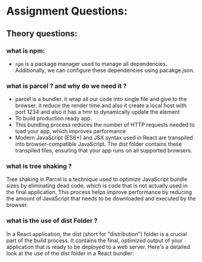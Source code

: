 # Assignment Questions:

## Theory questions:

### what is npm:

- `npm` is a package manager used to manage all dependencies. Additionally, we can configure these dependencies using pacakge.json.

### what is parcel ? and why do we need it ?

- parcel is a bundler. it wrap all our code into single file and give to the browser, it reduce the render time.and also it create a local host with port 1234 and also it has a hmr to dynamically update the element
- To build production ready app.
- This bundling process reduces the number of HTTP requests needed to load your app, which improves performance
- Modern JavaScript (ES6+) and JSX syntax used in React are transpiled into browser-compatible JavaScript. The dist folder contains these transpiled files, ensuring that your app runs on all supported browsers.

### what is tree shaking ?

Tree shaking in Parcel is a technique used to optimize JavaScript bundle sizes by eliminating dead code, which is code that is not actually used in the final application. This process helps improve performance by reducing the amount of JavaScript that needs to be downloaded and executed by the browser.

### what is the use of dist Folder ?

In a React application, the dist (short for "distribution") folder is a crucial part of the build process. It contains the final, optimized output of your application that is ready to be deployed to a web server. Here's a detailed look at the use of the dist folder in a React bundler:

